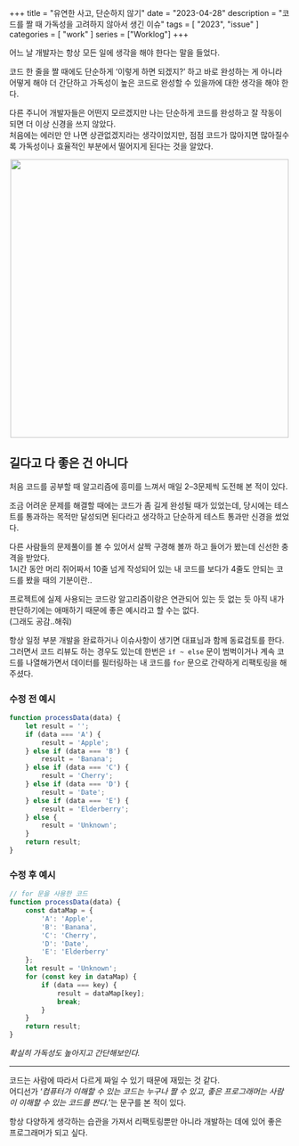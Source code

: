 +++
title = "유연한 사고, 단순하지 않기"
date = "2023-04-28"
description = "코드를 짤 때 가독성을 고려하지 않아서 생긴 이슈"
tags = [
    "2023",
    "issue"
]
categories = [
    "work"
]
series = ["Worklog"]
+++

어느 날 개발자는 항상 모든 일에 생각을 해야 한다는 말을 들었다.

코드 한 줄을 짤 때에도 단순하게 ‘이렇게 하면 되겠지?’ 하고 바로 완성하는 게 아니라 어떻게 해야 더 간단하고 가독성이 높은 코드로 완성할 수 있을까에 대한 생각을 해야 한다.

다른 주니어 개발자들은 어떤지 모르겠지만 나는 단순하게 코드를 완성하고 잘 작동이 되면 더 이상 신경을 쓰지 않았다. <br> 처음에는 에러만 안 나면 상관없겠지라는 생각이었지만, 점점 코드가 많아지면 많아질수록 가독성이나 효율적인 부분에서 떨어지게 된다는 것을 알았다.

<p align="center"><img src="https://github.com/kmseunh/blog/assets/105186724/4814cdda-194e-466a-8592-b102d05c7a4d" width="500"></p>

<!--more-->

## 길다고 다 좋은 건 아니다

처음 코드를 공부할 때 알고리즘에 흥미를 느껴서 매일 2–3문제씩 도전해 본 적이 있다.

조금 어려운 문제를 해결할 때에는 코드가 좀 길게 완성될 때가 있었는데, 당시에는 테스트를 통과하는 목적만 달성되면 된다라고 생각하고 단순하게 테스트 통과만 신경을 썼었다.

다른 사람들의 문제풀이를 볼 수 있어서 살짝 구경해 볼까 하고 들어가 봤는데 신선한 충격을 받았다. <br> 1시간 동안 머리 쥐어짜서 10줄 넘게 작성되어 있는 내 코드를 보다가 4줄도 안되는 코드를 봤을 때의 기분이란..

프로젝트에 실제 사용되는 코드랑 알고리즘이랑은 연관되어 있는 듯 없는 듯 아직 내가 판단하기에는 애매하기 때문에 좋은 예시라고 할 수는 없다. <br> (그래도 공감..해줘)

항상 일정 부분 개발을 완료하거나 이슈사항이 생기면 대표님과 함께 동료검토를 한다. <br> 그러면서 코드 리뷰도 하는 경우도 있는데 한번은 `if ~ else` 문이 범벅이거나 계속 코드를 나열해가면서 데이터를 필터링하는 내 코드를 `for` 문으로 간략하게 리팩토링을 해주셨다.

### 수정 전 예시

```js
function processData(data) {
    let result = '';
    if (data === 'A') {
        result = 'Apple';
    } else if (data === 'B') {
        result = 'Banana';
    } else if (data === 'C') {
        result = 'Cherry';
    } else if (data === 'D') {
        result = 'Date';
    } else if (data === 'E') {
        result = 'Elderberry';
    } else {
        result = 'Unknown';
    }
    return result;
}
```

### 수정 후 예시

```js
// for 문을 사용한 코드
function processData(data) {
    const dataMap = {
        'A': 'Apple',
        'B': 'Banana',
        'C': 'Cherry',
        'D': 'Date',
        'E': 'Elderberry'
    };
    let result = 'Unknown';
    for (const key in dataMap) {
        if (data === key) {
            result = dataMap[key];
            break;
        }
    }
    return result;
}
```

_확실히 가독성도 높아지고 간단해보인다._

<hr>

코드는 사람에 따라서 다르게 짜일 수 있기 때문에 재밌는 것 같다. <br> 어디선가 ‘_컴퓨터가 이해할 수 있는 코드는 누구나 짤 수 있고, 좋은 프로그래머는 사람이 이해할 수 있는 코드를 짠다._’는 문구를 본 적이 있다.

항상 다양하게 생각하는 습관을 가져서 리팩토링뿐만 아니라 개발하는 데에 있어 좋은 프로그래머가 되고 싶다.
